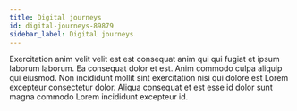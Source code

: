 ```yaml
---
title: Digital journeys
id: digital-journeys-89879
sidebar_label: Digital journeys
---
```


Exercitation anim velit velit est est consequat anim qui qui fugiat et ipsum laborum laborum. Ea consequat dolor et est. Anim commodo culpa aliquip qui eiusmod. Non incididunt mollit sint exercitation nisi qui dolore est Lorem excepteur consectetur dolor. Aliqua consequat et est esse id dolor sunt magna commodo Lorem incididunt excepteur id.

